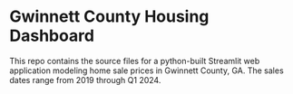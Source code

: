 # Gwinnett County Housing Dashboard

This repo contains the source files for a python-built Streamlit web application modeling home sale prices in Gwinnett County, GA. The sales dates range from 2019 through Q1 2024.
